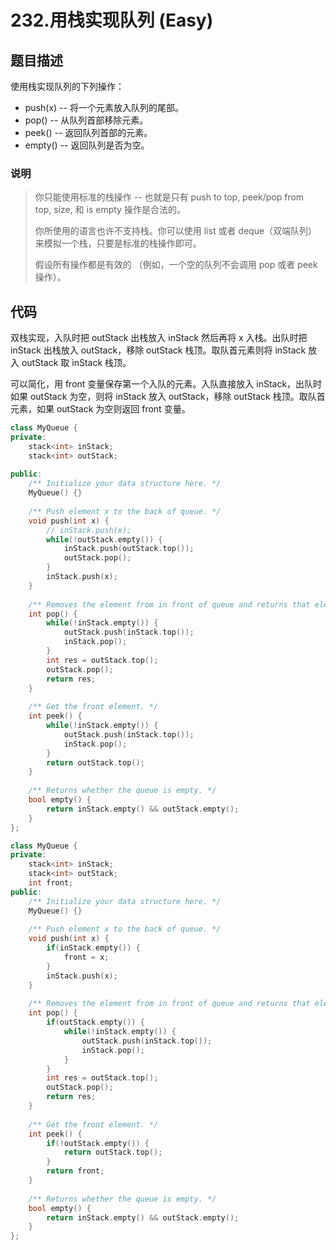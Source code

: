 # 232.用栈实现队列 (Easy)

## 题目描述

使用栈实现队列的下列操作：

- push(x) -- 将一个元素放入队列的尾部。
- pop() -- 从队列首部移除元素。
- peek() -- 返回队列首部的元素。
- empty() -- 返回队列是否为空。


### 说明

> 你只能使用标准的栈操作 -- 也就是只有 push to top, peek/pop from top, size, 和 is empty 操作是合法的。
> 
> 你所使用的语言也许不支持栈。你可以使用 list 或者 deque（双端队列）来模拟一个栈，只要是标准的栈操作即可。
> 
> 假设所有操作都是有效的 （例如，一个空的队列不会调用 pop 或者 peek 操作）。

## 代码

双栈实现，入队时把 outStack 出栈放入 inStack 然后再将 x 入栈。出队时把 inStack 出栈放入 outStack，移除 outStack 栈顶。取队首元素则将 inStack 放入 outStack 取 inStack 栈顶。

可以简化，用 front 变量保存第一个入队的元素。入队直接放入 inStack，出队时如果 outStack 为空，则将 inStack 放入 outStack，移除 outStack 栈顶。取队首元素，如果 outStack 为空则返回 front 变量。

```c++ tab=""
class MyQueue {
private:
    stack<int> inStack;
    stack<int> outStack;
    
public:
    /** Initialize your data structure here. */
    MyQueue() {}
    
    /** Push element x to the back of queue. */
    void push(int x) {
        // inStack.push(x);
        while(!outStack.empty()) {
            inStack.push(outStack.top());
            outStack.pop();
        }
        inStack.push(x);
    }
    
    /** Removes the element from in front of queue and returns that element. */
    int pop() { 
        while(!inStack.empty()) {
            outStack.push(inStack.top());
            inStack.pop();
        }
        int res = outStack.top();
        outStack.pop();
        return res;
    }
    
    /** Get the front element. */
    int peek() {
        while(!inStack.empty()) {
            outStack.push(inStack.top());
            inStack.pop();
        }
        return outStack.top();
    }
    
    /** Returns whether the queue is empty. */
    bool empty() {
        return inStack.empty() && outStack.empty();
    }
};
```

```c++ tab="优化"
class MyQueue {
private:
    stack<int> inStack;
    stack<int> outStack;
    int front;
public:
    /** Initialize your data structure here. */
    MyQueue() {}
    
    /** Push element x to the back of queue. */
    void push(int x) {
        if(inStack.empty()) {
            front = x;
        }
        inStack.push(x);
    }
    
    /** Removes the element from in front of queue and returns that element. */
    int pop() {
        if(outStack.empty()) {
            while(!inStack.empty()) {
                outStack.push(inStack.top());
                inStack.pop();
            }
        }
        int res = outStack.top();
        outStack.pop();
        return res;
    }
    
    /** Get the front element. */
    int peek() {
        if(!outStack.empty()) {
            return outStack.top();
        }
        return front;
    }
    
    /** Returns whether the queue is empty. */
    bool empty() {
        return inStack.empty() && outStack.empty();
    }
};
```